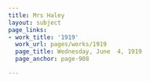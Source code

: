```yaml
---
title: Mrs Haley
layout: subject
page_links:
- work_title: '1919'
  work_url: pages/works/1919
  page_title: Wednesday, June  4, 1919
  page_anchor: page-908

---
```

